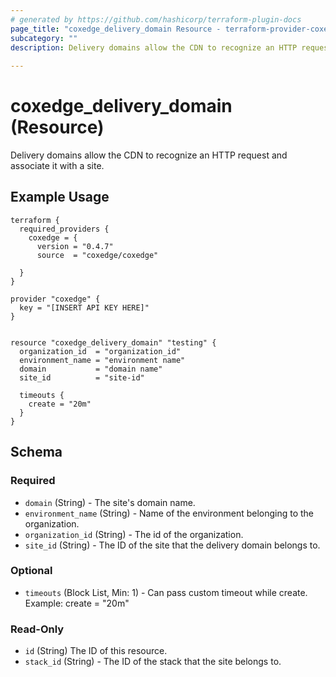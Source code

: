 ```yaml
---
# generated by https://github.com/hashicorp/terraform-plugin-docs
page_title: "coxedge_delivery_domain Resource - terraform-provider-coxedge"
subcategory: ""
description: Delivery domains allow the CDN to recognize an HTTP request and associate it with a site.
  
---
```


# coxedge_delivery_domain (Resource)
Delivery domains allow the CDN to recognize an HTTP request and associate it with a site.

Example Usage
---
```
terraform {
  required_providers {
    coxedge = {
      version = "0.4.7"
      source  = "coxedge/coxedge"
    
  }
}

provider "coxedge" {
  key = "[INSERT API KEY HERE]"
}


resource "coxedge_delivery_domain" "testing" {
  organization_id  = "organization_id"
  environment_name = "environment name"
  domain           = "domain name"
  site_id          = "site-id"
  
  timeouts {
    create = "20m"
  }
}
```



<!-- schema generated by tfplugindocs -->
## Schema

### Required

- `domain` (String) - The site's domain name.
- `environment_name` (String) - Name of the environment belonging to the organization.
- `organization_id` (String) - The id of the organization.
- `site_id` (String) - The ID of the site that the delivery domain belongs to.

### Optional
- `timeouts` (Block List, Min: 1) - Can pass custom timeout while create. Example: create = "20m"

### Read-Only

- `id` (String) The ID of this resource.
- `stack_id` (String) - The ID of the stack that the site belongs to.


